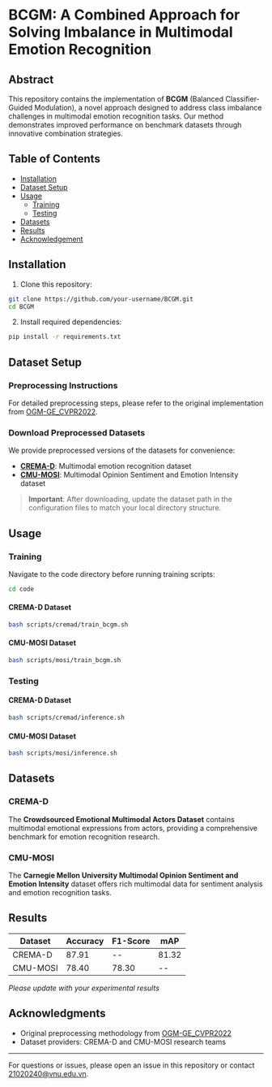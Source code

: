 # BCGM: A Combined Approach for Solving Imbalance in Multimodal Emotion Recognition

## Abstract

This repository contains the implementation of **BCGM** (Balanced Classifier-Guided Modulation), a novel approach designed to address class imbalance challenges in multimodal emotion recognition tasks. Our method demonstrates improved performance on benchmark datasets through innovative combination strategies.

## Table of Contents

- [Installation](#installation)
- [Dataset Setup](#dataset-setup)
- [Usage](#usage)
  - [Training](#training)
  - [Testing](#testing)
- [Datasets](#datasets)
- [Results](#results)
- [Acknowledgement](#Acknowledgments)

## Installation

1. Clone this repository:
```bash
git clone https://github.com/your-username/BCGM.git
cd BCGM
```

2. Install required dependencies:
```bash
pip install -r requirements.txt
```

## Dataset Setup

### Preprocessing Instructions

For detailed preprocessing steps, please refer to the original implementation from [OGM-GE_CVPR2022](https://github.com/GeWu-Lab/OGM-GE_CVPR2022).

### Download Preprocessed Datasets

We provide preprocessed versions of the datasets for convenience:

- **[CREMA-D](https://www.kaggle.com/datasets/biminhco/cremad)**: Multimodal emotion recognition dataset
- **[CMU-MOSI](https://www.kaggle.com/datasets/biminhco/dataset-mosi)**: Multimodal Opinion Sentiment and Emotion Intensity dataset

> **Important**: After downloading, update the dataset path in the configuration files to match your local directory structure.

## Usage

### Training

Navigate to the code directory before running training scripts:

```bash
cd code
```

#### CREMA-D Dataset
```bash
bash scripts/cremad/train_bcgm.sh
```

#### CMU-MOSI Dataset
```bash
bash scripts/mosi/train_bcgm.sh
```

### Testing

#### CREMA-D Dataset
```bash
bash scripts/cremad/inference.sh
```

#### CMU-MOSI Dataset
```bash
bash scripts/mosi/inference.sh
```

## Datasets

### CREMA-D
The **Crowdsourced Emotional Multimodal Actors Dataset** contains multimodal emotional expressions from actors, providing a comprehensive benchmark for emotion recognition research.

### CMU-MOSI
The **Carnegie Mellon University Multimodal Opinion Sentiment and Emotion Intensity** dataset offers rich multimodal data for sentiment analysis and emotion recognition tasks.

## Results

| Dataset | Accuracy | F1-Score | mAP   |
|---------|----------|----------|-------|
| CREMA-D | 87.91    | --       | 81.32 |
| CMU-MOSI| 78.40    | 78.30    | --    |

*Please update with your experimental results*

## Acknowledgments

- Original preprocessing methodology from [OGM-GE_CVPR2022](https://github.com/GeWu-Lab/OGM-GE_CVPR2022)
- Dataset providers: CREMA-D and CMU-MOSI research teams

---

For questions or issues, please open an issue in this repository or contact [21020240@vnu.edu.vn](mailto:21020240@vnu.edu.vn).
